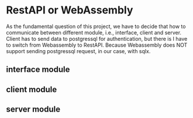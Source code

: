 # RestAPI or WebAssembly 

As the fundamental question of this project, we have to decide that how to communicate between different module, i.e., interface, client and server. Client has to send data to postgressql for authentication, but there is I have to switch from Webassembly to RestAPI. Because Webassembly does NOT support sending postgressql request, in our case, with sqlx.

## interface module

## client module



## server module


